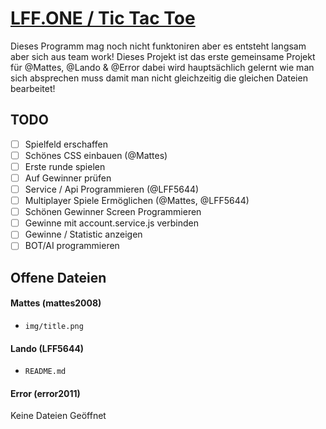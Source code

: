 # [LFF.ONE / Tic Tac Toe](https://lff.one/tictactoe)
Dieses Programm mag noch nicht funktoniren aber es entsteht langsam aber sich aus team work! Dieses Projekt ist das erste gemeinsame Projekt für @Mattes, @Lando & @Error dabei wird hauptsächlich gelernt wie man sich absprechen muss damit man nicht gleichzeitig die gleichen Dateien bearbeitet!

## TODO
- [ ] Spielfeld erschaffen
- [ ] Schönes CSS einbauen (@Mattes)
- [ ] Erste runde spielen
- [ ] Auf Gewinner prüfen
- [ ] Service / Api Programmieren (@LFF5644)
- [ ] Multiplayer Spiele Ermöglichen (@Mattes, @LFF5644)
- [ ] Schönen Gewinner Screen Programmieren
- [ ] Gewinne mit account.service.js verbinden
- [ ] Gewinne / Statistic anzeigen
- [ ] BOT/AI programmieren

## Offene Dateien

#### Mattes (mattes2008)
- `img/title.png`

#### Lando (LFF5644)
- `README.md`

#### Error (error2011)
Keine Dateien Geöffnet
